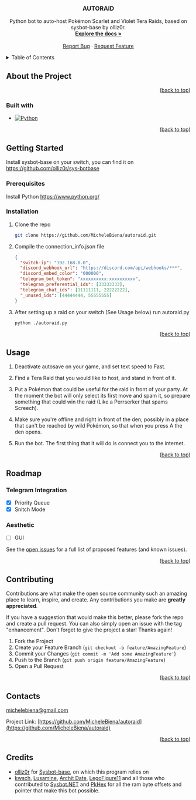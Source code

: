 <!-- Improved compatibility of back to top link: See: https://github.com/othneildrew/Best-README-Template/pull/73 -->

<a name="readme-top"></a>

<!--
*** Thanks for checking out the Best-README-Template. If you have a suggestion
*** that would make this better, please fork the repo and create a pull request
*** or simply open an issue with the tag "enhancement".
*** Don't forget to give the project a star!
*** Thanks again! Now go create something AMAZING! :D
-->

<!-- PROJECT SHIELDS -->
<!--
*** I'm using markdown "reference style" links for readability.
*** Reference links are enclosed in brackets [ ] instead of parentheses ( ).
*** See the bottom of this document for the declaration of the reference variables
*** for contributors-url, forks-url, etc. This is an optional, concise syntax you may use.
*** https://www.markdownguide.org/basic-syntax/#reference-style-links
-->

<!-- PROJECT LOGO -->
<br />
<div align="center">

<h3 align="center">AUTORAID</h3>

  <p align="center">
    Python bot to auto-host Pokémon Scarlet and Violet Tera Raids, based on sysbot-base by olliz0r.
    <br />
    <a href="https://github.com/MicheleBiena/autoraid"><strong>Explore the docs »</strong></a>
    <br />
    <br />
    <a href="https://github.com/MicheleBiena/autoraid/issues">Report Bug</a>
    ·
    <a href="https://github.com/MicheleBiena/autoraid/issues">Request Feature</a>
  </p>
</div>

<!-- TABLE OF CONTENTS -->
<details>
  <summary>Table of Contents</summary>
  <ol>
    <li>
      <a href="#about-the-project">About the Project</a>
      <ul>
        <li><a href="#built-with">Built with</a></li>
      </ul>
    </li>
    <li>
      <a href="#getting-started">Getting Started</a>
      <ul>
        <li><a href="#prerequisites">Prerequisites</a></li>
        <li><a href="#installation">Installation</a></li>
      </ul>
    </li>
    <li>
      <a href="#usage">Usage</a>
    </li>
    <li>
      <a href="#roadmap">Roadmap</a>
    </li>
    <li>
      <a href="#contributing">Contributing</a>
    </li>
    <li>
      <a href="#contacts">Contacts</a>
    </li>
    <li>
      <a href="#credits">Credits</a>
    </li>
  </ol>
</details>

<!-- ABOUT THE PROJECT -->

## About the Project

<p align="right">(<a href="#readme-top">back to top</a>)</p>

### Built with

- [![Python][python.org]][python-url]

<p align="right">(<a href="#readme-top">back to top</a>)</p>

<!-- GETTING STARTED -->

## Getting Started

Install sysbot-base on your switch, you can find it on https://github.com/olliz0r/sys-botbase

### Prerequisites

Install Python
https://www.python.org/

### Installation

1. Clone the repo
   ```sh
   git clone https://github.com/MicheleBiena/autoraid.git
   ```
2. Compile the connection_info.json file

   ```json
   {
     "switch-ip": "192.168.0.0",
     "discord_webhook_url": "https://discord.com/api/webhooks/***",
     "discord_embed_color": "000000",
     "telegram_bot_token": "xxxxxxxxxx:xxxxxxxxxx",
     "telegram_preferential_ids": [33333333],
     "telegram_chat_ids": [11111111, 22222222],
     "_unused_ids": [44444444, 55555555]
   }
   ```

3. After setting up a raid on your switch (See Usage below) run autoraid.py
   ```sh
   python ./autoraid.py
   ```

<p align="right">(<a href="#readme-top">back to top</a>)</p>

<!-- USAGE EXAMPLES -->

## Usage

1. Deactivate autosave on your game, and set text speed to Fast.

2. Find a Tera Raid that you would like to host, and stand in front of it.

3. Put a Pokémon that could be useful for the raid in front of your party.
   At the moment the bot will only select its first move and spam it,
   so prepare something that could win the raid (Like a Perrserker that spams Screech).

4. Make sure you're offline and right in front of the den, possibly in a place
   that can't be reached by wild Pokémon, so that when you press A the den opens.

5. Run the bot. The first thing that it will do is connect you to the internet.

<p align="right">(<a href="#readme-top">back to top</a>)</p>

<!-- ROADMAP -->

## Roadmap

### Telegram Integration

- [x] Priority Queue
- [x] Snitch Mode

### Aesthetic

- [ ] GUI

See the [open issues](https://github.com/MicheleBiena/autoraid/issues) for a full list of proposed features (and known issues).

<p align="right">(<a href="#readme-top">back to top</a>)</p>

<!-- CONTRIBUTING -->

## Contributing

Contributions are what make the open source community such an amazing place to learn, inspire, and create. Any contributions you make are **greatly appreciated**.

If you have a suggestion that would make this better, please fork the repo and create a pull request. You can also simply open an issue with the tag "enhancement".
Don't forget to give the project a star! Thanks again!

1. Fork the Project
2. Create your Feature Branch (`git checkout -b feature/AmazingFeature`)
3. Commit your Changes (`git commit -m 'Add some AmazingFeature'`)
4. Push to the Branch (`git push origin feature/AmazingFeature`)
5. Open a Pull Request

<p align="right">(<a href="#readme-top">back to top</a>)</p>

<!-- CONTACT -->

## Contacts

michelebiena@gmail.com

Project Link: [https://github.com/MicheleBiena/autoraid](https://github.com/MicheleBiena/autoraid)

<p align="right">(<a href="#readme-top">back to top</a>)</p>

<!-- ACKNOWLEDGMENTS -->

## Credits

- [olliz0r](https://github.com/olliz0r/) for [Sysbot-base](https://github.com/olliz0r/sys-botbase), on which this program relies on
- [kwsch](https://github.com/kwsch), [Lusamine](https://github.com/Lusamine), [Archit Date](https://github.com/architdate), [LegoFigure11](https://github.com/LegoFigure11) and all those who contributed to [Sysbot.NET](https://github.com/kwsch/SysBot.NET) and [PkHex](https://github.com/kwsch/PKHeX) for all the ram byte offsets and pointer that make this bot possible.

<!-- MARKDOWN LINKS & IMAGES -->
<!-- https://www.markdownguide.org/basic-syntax/#reference-style-links -->

[haskell.org]: https://img.shields.io/badge/Haskell-Haskell.org-blueviolet
[haskell-gloss]: https://img.shields.io/badge/Haskell--Gloss-Gloss-blue
[haskell-url]: https://www.haskell.org/
[gloss-url]: https://hackage.haskell.org/package/gloss
[contributors-shield]: https://img.shields.io/github/contributors/MicheleBiena/autoraid.svg?style=for-the-badge
[contributors-url]: https://github.com/MicheleBiena/autoraid/graphs/contributors
[forks-shield]: https://img.shields.io/github/forks/MicheleBiena/autoraid.svg?style=for-the-badge
[forks-url]: https://github.com/MicheleBiena/autoraid/network/members
[stars-shield]: https://img.shields.io/github/stars/MicheleBiena/autoraid.svg?style=for-the-badge
[stars-url]: https://github.com/MicheleBiena/autoraid/stargazers
[issues-shield]: https://img.shields.io/github/issues/MicheleBiena/autoraid.svg?style=for-the-badge
[issues-url]: https://github.com/MicheleBiena/autoraid/issues
[license-shield]: https://img.shields.io/github/license/MicheleBiena/autoraid.svg?style=for-the-badge
[license-url]: https://github.com/MicheleBiena/autoraid/blob/master/LICENSE.txt
[linkedin-shield]: https://img.shields.io/badge/-LinkedIn-black.svg?style=for-the-badge&logo=linkedin&colorB=555
[linkedin-url]: https://linkedin.com/in/linkedin_username
[product-screenshot]: images/screenshot.png
[next.js]: https://img.shields.io/badge/next.js-000000?style=for-the-badge&logo=nextdotjs&logoColor=white
[next-url]: https://nextjs.org/
[react.js]: https://img.shields.io/badge/React-20232A?style=for-the-badge&logo=react&logoColor=61DAFB
[react-url]: https://reactjs.org/
[vue.js]: https://img.shields.io/badge/Vue.js-35495E?style=for-the-badge&logo=vuedotjs&logoColor=4FC08D
[vue-url]: https://vuejs.org/
[angular.io]: https://img.shields.io/badge/Angular-DD0031?style=for-the-badge&logo=angular&logoColor=white
[angular-url]: https://angular.io/
[svelte.dev]: https://img.shields.io/badge/Svelte-4A4A55?style=for-the-badge&logo=svelte&logoColor=FF3E00
[svelte-url]: https://svelte.dev/
[laravel.com]: https://img.shields.io/badge/Laravel-FF2D20?style=for-the-badge&logo=laravel&logoColor=white
[laravel-url]: https://laravel.com
[bootstrap.com]: https://img.shields.io/badge/Bootstrap-563D7C?style=for-the-badge&logo=bootstrap&logoColor=white
[bootstrap-url]: https://getbootstrap.com
[jquery.com]: https://img.shields.io/badge/jQuery-0769AD?style=for-the-badge&logo=jquery&logoColor=white
[jquery-url]: https://jquery.com
[python.org]: https://img.shields.io/badge/python-3.10.9-violet
[python-url]: https://www.python.org/
